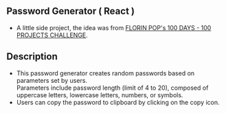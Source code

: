 ## Password Generator ( React )

- A little side project, the idea was from [FLORIN POP's 100 DAYS - 100 PROJECTS CHALLENGE](https://www.florin-pop.com/blog/2019/09/100-days-100-projects/).

## Description

- This password generator creates random passwords based on parameters set by users.  
  Parameters include password length (limit of 4 to 20), composed of uppercase letters, lowercase letters, numbers, or symbols.
- Users can copy the password to clipboard by clicking on the copy icon.
